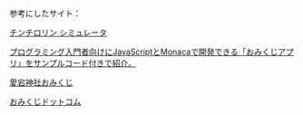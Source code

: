参考にしたサイト：

[チンチロリン シミュレータ](https://zapanet.info/dice/chinchiro/)

[プログラミング入門者向けにJavaScriptとMonacaで開発できる「おみくじアプリ」をサンプルコード付きで紹介。](https://anko.education/apps/omikuji)

[愛宕神社おみくじ](https://www.atago-jinja.com/lot/)

[おみくじドットコム](https://www.omi-kuji.com/)
